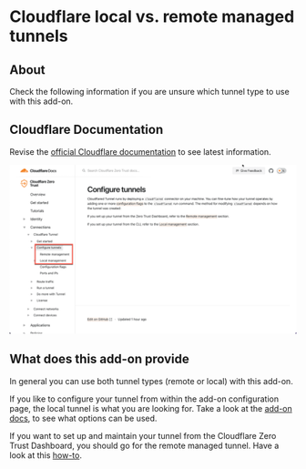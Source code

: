# Cloudflare local vs. remote managed tunnels

## About

Check the following information if you are unsure which tunnel type to use
with this add-on.

## Cloudflare Documentation

Revise the [official Cloudflare documentation][cloudflare-docs]
to see latest information.

![Cloudflare Docs Picture](images/10.png)

## What does this add-on provide

In general you can use both tunnel types (remote or local) with this add-on.

If you like to configure your tunnel from within the add-on configuration page,
the local tunnel is what you are looking for. Take a look at the
[add-on docs](../DOCS.md), to see what options can be used.

If you want to set up and maintain your tunnel from the Cloudflare Zero Trust
Dashboard, you should go for the remote managed tunnel. Have a look at this
[how-to](remote-tunnel.md).

[cloudflare-docs]: https://developers.cloudflare.com/cloudflare-one/connections/connect-apps/configuration/
